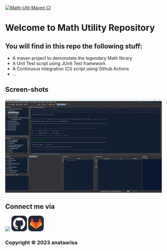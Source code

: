 [![Math-Util-Maven CI](https://github.com/AnataAria/math-util-mvn/actions/workflows/maven.yml/badge.svg)](https://github.com/AnataAria/math-util-mvn/actions/workflows/maven.yml)
# Welcome to Math Utility Repository
## You will find in this repo the following stuff:
- A maven project to demonstate the legendary Math library
- A Unit Test script using JUnit Test framework
- A Continuous Integration (CI) script using Github Actions
- ...

## Screen-shots
<img src="https://github.com/AnataAria/math-util-mvn/blob/main/resourses/code.png?raw=true"/>

## Connect me via
[<img src="https://cdn-icons-png.flaticon.com/512/3536/3536505.png" width = "50px"/>](https://www.linkedin.com/in/nguy%E1%BB%85n-quang-vinh-980a66265/)
[<img src="https://raw.githubusercontent.com/tandpfun/skill-icons/59059d9d1a2c092696dc66e00931cc1181a4ce1f/icons/Github-Dark.svg" width = "50px"/>](https://github.com/AnataAria)
[<img src="https://raw.githubusercontent.com/tandpfun/skill-icons/59059d9d1a2c092696dc66e00931cc1181a4ce1f/icons/GitLab-Dark.svg" width = "50px"/>](https://gitlab.com/AnataAria)
### Copyright ©️ 2023 anataarisa
